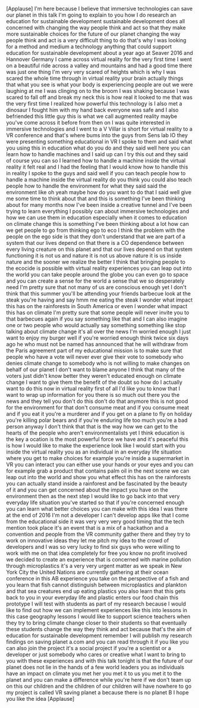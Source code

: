 
[Applause]
I&#39;m here because I believe that
immersive technologies can save our
planet in this talk I&#39;m going to explain
to you how I do research an education
for sustainable development sustainable
development does all concerned with
changing the way people think and act so
that they make more sustainable choices
for the future of our planet
changing the way people think and act is
a very difficult thing to do that&#39;s why
I was looking for a method and medium a
technology anything that could support
education for sustainable development
about a year ago at Seaver 2016 and
Hannover Germany I came across virtual
reality for the very first time I went
on a beautiful ride across a valley and
mountains and had a good time there was
just one thing I&#39;m very very scared of
heights which is why I was scared the
whole time through in virtual reality
your brain actually things that what you
see is what your body is experiencing
people are out we were laughing at me I
was clinging on to the broom I was
shaking because I was scared to fall off
and break my neck this is how real it
looked to me that was the very first
time I realized how powerful this
technology is I also met a dinosaur I
fought him with my hand back everyone
was safe and I also befriended this
little guy this is what we call
augmented reality maybe you&#39;ve come
across it before from then on I was
quite interested in immersive
technologies and I went to a V
Villar is short for virtual reality to a
VR conference and that&#39;s where bums into
the guys from Sens lab IO they were
presenting something educational in VR I
spoke to them and said what you using
this in education what do you do and
they said well here you can learn how to
handle machines and I said up can I try
this out and they said of course you can
so I learned how to handle a machine
inside the virtual reality it felt real
and I had the feeling that I would know
how to handle this in reality I spoke to
the guys and said well if you can teach
people how to handle a machine inside
the virtual reality do you think you
could also teach people how to handle
the environment for what they said said
the environment like oh yeah maybe how
do you want to do that I said well give
me some time to think about that and
this is something I&#39;ve been thinking
about for many months now I&#39;ve been
inside a creative tunnel and I&#39;ve been
trying to learn everything I possibly
can about immersive technologies and how
we can use them in education especially
when it comes to education on climate
change this is something I&#39;ve been
thinking about a lot how can we get
people to go from thinking ego to eco I
think the problem with the people on the
ego side is that they don&#39;t understand
that we are part of a system that our
lives depend on that there is a CO
dependence between every living creature
on this planet and that our lives depend
on that system functioning it is not us
and nature it is not us above nature it
is us inside nature and the sooner we
realize the better
I think that bringing people to the
ecocide is possible with virtual reality
experiences you can leap out into the
world you can take people around the
globe you can even go to space and you
can create a sense for the world a sense
that we so desperately need I&#39;m pretty
sure that not many of us are conscious
enough yet I don&#39;t think that this
summer you&#39;ll be attending your friends
barbecue look at the steak you&#39;re having
and say hmm me eating the steak
I wonder what impact this has on the
rainforests in South America or even I
wonder what impact this has on climate
I&#39;m pretty sure that some people will
never invite you to that barbecues again
if you say something like that and I can
also imagine one or two people who would
actually say something something like
stop talking about climate change it&#39;s
all over the news I&#39;m worried enough I
just want to enjoy my burger well if
you&#39;re worried enough think twice six
days ago he who must not be named has
announced that he will withdraw from the
Paris agreement part of my educational
mission is to make sure that people who
have a vote will never ever give their
vote to somebody who denies climate
change to somebody who is not willing to
make changes on behalf of our planet I
don&#39;t want to blame anyone I think that
many of the voters just didn&#39;t know
better they weren&#39;t educated enough on
climate change I want to give them the
benefit of the doubt so how do I
actually want to do this now in virtual
reality first of all I&#39;d like you to
know that I want to wrap up information
for you there is so much out there you
the news and they tell you don&#39;t do this
don&#39;t do that anymore this is not good
for the environment for that don&#39;t
consume meat and if you consume meat and
if you eat it you&#39;re a murderer and if
you get on a plane to fly on holiday
you&#39;re killing polar bears and if you&#39;re
enduring life too much you&#39;re a bad
person anyway
I don&#39;t think that that is the way how
we can get to the hearts of the people
who aren&#39;t environmentalists yet I think
education is the key a ocation is the
most powerful force we have and it&#39;s
peaceful this is how I would like to
make the experience look like I would
start with you inside the virtual
reality you as an individual in an
everyday life situation where you get to
make choices for example you&#39;re inside a
supermarket in VR you can interact you
can either use your hands or your eyes
and you can for example grab a product
that contains palm oil in the next scene
we can leap out into the world and show
you what effect this has on the
rainforests you can actually stand
inside a rainforest and be fascinated by
the beauty of it and you can get
concerned about the impact you have on
the environment then as the next step I
would like to go back into that very
everyday life situation you&#39;ve started
so that if you&#39;re concerned enough you
can learn what better choices you can
make with this idea I was there at the
end of 2016 I&#39;m not a developer I can&#39;t
develop apps like that I come from the
educational side it was very very very
good timing that the tech mention took
place it&#39;s an event that
is a mix of a hackathon and a convention
and people from the VR community gather
there and they try to work on innovative
ideas they let me pitch my idea to the
crowd of developers and I was so very
lucky to find six guys who were willing
to work with me on that idea completely
for free you know no profit involved we
decided to create an experience that is
concerned with marine pollution through
microplastics
it&#39;s a very very urgent matter as we
speak in New York City the United
Nations are currently gathering at their
ocean conference in this AB experience
you take on the perspective of a fish
and you learn that fish cannot
distinguish between microplastics
and plankton and that sea creatures end
up eating plastics you also learn that
this gets back to you in your everyday
life and plastic enters our food chain
this prototype I will test with students
as part of my research because I would
like to find out how we can implement
experiences like this into lessons in
this case geography lessons I would like
to support science teachers when they
try to bring climate change closer to
their students so that eventually these
students change the way they think and
act because that&#39;s the aim of education
for sustainable development remember I
will publish my research findings on
saving planet a.com and you can read
through it if you like you can also join
the project it&#39;s a social project if
you&#39;re a scientist or a developer or
just somebody who cares or creative
what I want to bring to you with these
experiences and with this talk tonight
is that the future of our planet does
not lie in the hands of a few world
leaders you as individuals have an
impact on climate you met her you met it
to us you met it to the planet and you
can make a difference while you&#39;re here
if we don&#39;t team up on this our children
and the children of our children will
have nowhere to go
my project is called VR saving planet a
because there is no planet B I hope you
like the idea
[Applause]
